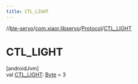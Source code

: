 ```yaml
---
title: CTL_LIGHT
---
```

//[ble-servo](../../../index.html)/[com.xiaor.libservo](../index.html)/[Protocol](index.html)/[CTL_LIGHT](-c-t-l_-l-i-g-h-t.html)



# CTL_LIGHT



[androidJvm]\
val [CTL_LIGHT](-c-t-l_-l-i-g-h-t.html): [Byte](https://kotlinlang.org/api/latest/jvm/stdlib/kotlin/-byte/index.html) = 3





